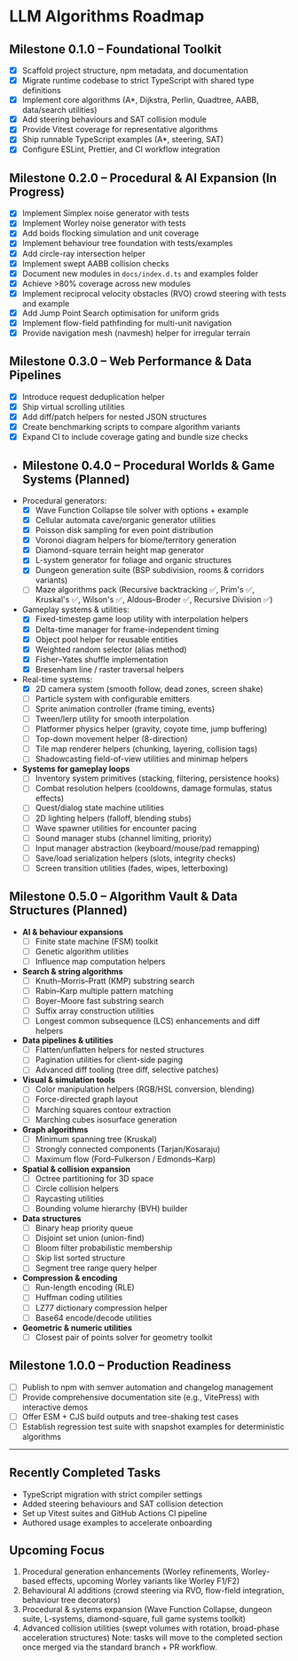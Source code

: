 # LLM Algorithms Roadmap

## Milestone 0.1.0 – Foundational Toolkit

- [x] Scaffold project structure, npm metadata, and documentation
- [x] Migrate runtime codebase to strict TypeScript with shared type definitions
- [x] Implement core algorithms (A\*, Dijkstra, Perlin, Quadtree, AABB, data/search utilities)
- [x] Add steering behaviours and SAT collision module
- [x] Provide Vitest coverage for representative algorithms
- [x] Ship runnable TypeScript examples (A\*, steering, SAT)
- [x] Configure ESLint, Prettier, and CI workflow integration

## Milestone 0.2.0 – Procedural & AI Expansion (In Progress)

- [x] Implement Simplex noise generator with tests
- [x] Implement Worley noise generator with tests
- [x] Add boids flocking simulation and unit coverage
- [x] Implement behaviour tree foundation with tests/examples
- [x] Add circle-ray intersection helper
- [x] Implement swept AABB collision checks
- [x] Document new modules in `docs/index.d.ts` and examples folder
- [x] Achieve >80% coverage across new modules
- [x] Implement reciprocal velocity obstacles (RVO) crowd steering with tests and example
- [x] Add Jump Point Search optimisation for uniform grids
- [x] Implement flow-field pathfinding for multi-unit navigation
- [x] Provide navigation mesh (navmesh) helper for irregular terrain

## Milestone 0.3.0 – Web Performance & Data Pipelines

- [x] Introduce request deduplication helper
- [x] Ship virtual scrolling utilities
- [x] Add diff/patch helpers for nested JSON structures
- [x] Create benchmarking scripts to compare algorithm variants
- [x] Expand CI to include coverage gating and bundle size checks

- ## Milestone 0.4.0 – Procedural Worlds & Game Systems (Planned)
- Procedural generators:
  - [x] Wave Function Collapse tile solver with options + example
  - [x] Cellular automata cave/organic generator utilities
  - [x] Poisson disk sampling for even point distribution
  - [x] Voronoi diagram helpers for biome/territory generation
  - [x] Diamond-square terrain height map generator
  - [x] L-system generator for foliage and organic structures
  - [x] Dungeon generation suite (BSP subdivision, rooms & corridors variants)
  - [ ] Maze algorithms pack (Recursive backtracking ✅, Prim's ✅, Kruskal's ✅, Wilson's ✅, Aldous–Broder ✅, Recursive Division ✅)
- Gameplay systems & utilities:
  - [x] Fixed-timestep game loop utility with interpolation helpers
  - [x] Delta-time manager for frame-independent timing
  - [x] Object pool helper for reusable entities
  - [x] Weighted random selector (alias method)
  - [x] Fisher–Yates shuffle implementation
  - [x] Bresenham line / raster traversal helpers
- Real-time systems:
  - [x] 2D camera system (smooth follow, dead zones, screen shake)
  - [ ] Particle system with configurable emitters
  - [ ] Sprite animation controller (frame timing, events)
  - [ ] Tween/lerp utility for smooth interpolation
  - [ ] Platformer physics helper (gravity, coyote time, jump buffering)
  - [ ] Top-down movement helper (8-direction)
  - [ ] Tile map renderer helpers (chunking, layering, collision tags)
  - [ ] Shadowcasting field-of-view utilities and minimap helpers
- **Systems for gameplay loops**
  - [ ] Inventory system primitives (stacking, filtering, persistence hooks)
  - [ ] Combat resolution helpers (cooldowns, damage formulas, status effects)
  - [ ] Quest/dialog state machine utilities
  - [ ] 2D lighting helpers (falloff, blending stubs)
  - [ ] Wave spawner utilities for encounter pacing
  - [ ] Sound manager stubs (channel limiting, priority)
  - [ ] Input manager abstraction (keyboard/mouse/pad remapping)
  - [ ] Save/load serialization helpers (slots, integrity checks)
  - [ ] Screen transition utilities (fades, wipes, letterboxing)

## Milestone 0.5.0 – Algorithm Vault & Data Structures (Planned)

- **AI & behaviour expansions**
  - [ ] Finite state machine (FSM) toolkit
  - [ ] Genetic algorithm utilities
  - [ ] Influence map computation helpers
- **Search & string algorithms**
  - [ ] Knuth–Morris–Pratt (KMP) substring search
  - [ ] Rabin–Karp multiple pattern matching
  - [ ] Boyer–Moore fast substring search
  - [ ] Suffix array construction utilities
  - [ ] Longest common subsequence (LCS) enhancements and diff helpers
- **Data pipelines & utilities**
  - [ ] Flatten/unflatten helpers for nested structures
  - [ ] Pagination utilities for client-side paging
  - [ ] Advanced diff tooling (tree diff, selective patches)
- **Visual & simulation tools**
  - [ ] Color manipulation helpers (RGB/HSL conversion, blending)
  - [ ] Force-directed graph layout
  - [ ] Marching squares contour extraction
  - [ ] Marching cubes isosurface generation
- **Graph algorithms**
  - [ ] Minimum spanning tree (Kruskal)
  - [ ] Strongly connected components (Tarjan/Kosaraju)
  - [ ] Maximum flow (Ford–Fulkerson / Edmonds–Karp)
- **Spatial & collision expansion**
  - [ ] Octree partitioning for 3D space
  - [ ] Circle collision helpers
  - [ ] Raycasting utilities
  - [ ] Bounding volume hierarchy (BVH) builder
- **Data structures**
  - [ ] Binary heap priority queue
  - [ ] Disjoint set union (union-find)
  - [ ] Bloom filter probabilistic membership
  - [ ] Skip list sorted structure
  - [ ] Segment tree range query helper
- **Compression & encoding**
  - [ ] Run-length encoding (RLE)
  - [ ] Huffman coding utilities
  - [ ] LZ77 dictionary compression helper
  - [ ] Base64 encode/decode utilities
- **Geometric & numeric utilities**
  - [ ] Closest pair of points solver for geometry toolkit

## Milestone 1.0.0 – Production Readiness

- [ ] Publish to npm with semver automation and changelog management
- [ ] Provide comprehensive documentation site (e.g., VitePress) with interactive demos
- [ ] Offer ESM + CJS build outputs and tree-shaking test cases
- [ ] Establish regression test suite with snapshot examples for deterministic algorithms

---

## Recently Completed Tasks

- TypeScript migration with strict compiler settings
- Added steering behaviours and SAT collision detection
- Set up Vitest suites and GitHub Actions CI pipeline
- Authored usage examples to accelerate onboarding

## Upcoming Focus

1. Procedural generation enhancements (Worley refinements, Worley-based effects, upcoming Worley variants like Worley F1/F2)
2. Behavioural AI additions (crowd steering via RVO, flow-field integration, behaviour tree decorators)
3. Procedural & systems expansion (Wave Function Collapse, dungeon suite, L-systems, diamond-square, full game systems toolkit)
4. Advanced collision utilities (swept volumes with rotation, broad-phase acceleration structures)
   Note: tasks will move to the completed section once merged via the standard branch + PR workflow.

